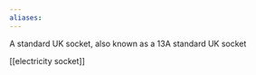 ```yaml
---
aliases:
---
```

A standard UK socket, also known as a 13A standard UK socket

[[electricity socket]]